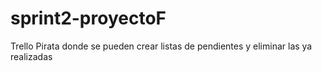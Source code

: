 # sprint2-proyectoF
Trello Pirata donde se pueden crear listas de pendientes y eliminar las ya realizadas

